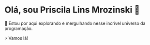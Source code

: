 # Olá, sou Priscila Lins Mrozinski 👋

🌱 Estou por aqui explorando e mergulhando nesse incrível universo da programação. 

⚡ Vamos lá!

<!--
**PriscilaMrozinski/priscilamrozinski** is a ✨ _special_ ✨ repository because its `README.md` (this file) appears on your GitHub profile.

Here are some ideas to get you started:

- 🔭 I’m currently working on ...
- 🌱 I’m currently learning ...
- 👯 I’m looking to collaborate on ...
- 🤔 I’m looking for help with ...
- 💬 Ask me about ...
- 📫 How to reach me: ...
- 😄 Pronouns: ...
- ⚡ Fun fact: ...
-->
